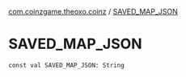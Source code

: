 [com.coinzgame.theoxo.coinz](index.md) / [SAVED_MAP_JSON](.)

# SAVED_MAP_JSON

`const val SAVED_MAP_JSON: String`
